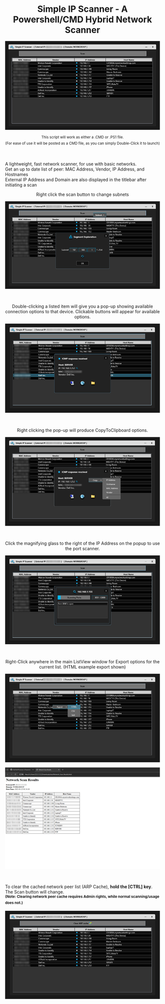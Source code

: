 <h1 align="center">Simple IP Scanner - A Powershell/CMD Hybrid Network Scanner</h1>

<p align="center"><img src="https://github.com/illsk1lls/IPScanner/blob/main/.readme/IPScanner.png?raw=true"></p>
<p align="center"><sup>This script will work as either a .CMD or .PS1 file.<br>
(For ease of use it will be posted as a CMD file, as you can simply Double-Click it to launch)</sup></p><br>

A lightweight, fast network scanner, for use with basic networks.<br>
Get an up to date list of peer: MAC Address, Vendor, IP Address, and Hostnames<br>
External IP Address and Domain are also displayed in the titlebar after initiating a scan<br>

<p align="center">Right click the scan button to change subnets</p>
<p align="center"><img src="https://github.com/illsk1lls/IPScanner/blob/main/.readme/ScanContextSubnet.png?raw=true"></p><br>

<p align="center">Double-clicking a listed item will give you a pop-up showing available connection options to that device.  Clickable buttons will appear for available options.</p>
<p align="center"><img src="https://github.com/illsk1lls/IPScanner/blob/main/.readme/DoubleClickPopup.png?raw=true"></p><br>

<p align="center">Right clicking the pop-up will produce CopyToClipboard options.</p>
<p align="center"><img src="https://github.com/illsk1lls/IPScanner/blob/main/.readme/CopyItemToClip.png?raw=true"></p><br>

<p align="center">Click the magnifying glass to the right of the IP Address on the popup to use the port scanner.</p>
<p align="center"><img src="https://github.com/illsk1lls/IPScanner/blob/main/.readme/PortScan.png?raw=true"></p><br>

<p align="center">Right-Click anywhere in the main ListView window for Export options for the current list. (HTML example export shown)</p>
<p align="center"><img src="https://github.com/illsk1lls/IPScanner/blob/main/.readme/ContextMenuExport.png?raw=true"></p>
<p align="center"><img src="https://github.com/illsk1lls/IPScanner/blob/main/.readme/HTMLexample-export.png?raw=true"></p><br>

To clear the cached network peer list (ARP Cache), **hold the \[CTRL\] key**. The Scan button will change.<br>
<sup>**(Note: Clearing network peer cache requires Admin rights, while normal scanning/usage does not.)**</sup><br>
<p align="center"><img src="https://github.com/illsk1lls/IPScanner/blob/main/.readme/ClearARP.png?raw=true"></p>
